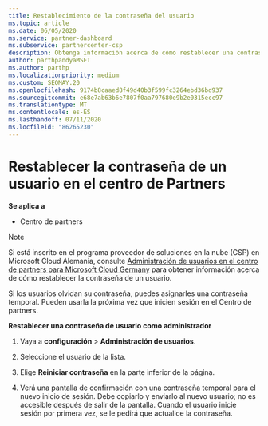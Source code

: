 ```yaml
---
title: Restablecimiento de la contraseña del usuario
ms.topic: article
ms.date: 06/05/2020
ms.service: partner-dashboard
ms.subservice: partnercenter-csp
description: Obtenga información acerca de cómo restablecer una contraseña de usuario en el centro de Partners. Los usuarios recibirán una contraseña temporal la próxima vez que inicien sesión en el centro de Partners.
author: parthpandyaMSFT
ms.author: parthp
ms.localizationpriority: medium
ms.custom: SEOMAY.20
ms.openlocfilehash: 9174b8caaed8f49d40b3f599fc3264ebd36bd937
ms.sourcegitcommit: e68e7ab63b6e7807f0aa797680e9b2e0315ecc97
ms.translationtype: MT
ms.contentlocale: es-ES
ms.lasthandoff: 07/11/2020
ms.locfileid: "86265230"
---
```

# <a name="reset-a-users-password-in-partner-center"></a>Restablecer la contraseña de un usuario en el centro de Partners

**Se aplica a**

- Centro de partners

> [!NOTE]  
> Si está inscrito en el programa proveedor de soluciones en la nube (CSP) en Microsoft Cloud Alemania, consulte [Administración de usuarios en el centro de partners para Microsoft Cloud Germany](user-management-in-partner-center-for-microsoft-cloud-germany.md) para obtener información acerca de cómo restablecer la contraseña de un usuario.

Si los usuarios olvidan su contraseña, puedes asignarles una contraseña temporal. Pueden usarla la próxima vez que inicien sesión en el Centro de partners.

**Restablecer una contraseña de usuario como administrador**

1. Vaya a **configuración** &gt; **Administración de usuarios**.

2. Seleccione el usuario de la lista.

3. Elige **Reiniciar contraseña** en la parte inferior de la página.

4. Verá una pantalla de confirmación con una contraseña temporal para el nuevo inicio de sesión. Debe copiarlo y enviarlo al nuevo usuario; no es accesible después de salir de la pantalla. Cuando el usuario inicie sesión por primera vez, se le pedirá que actualice la contraseña.

